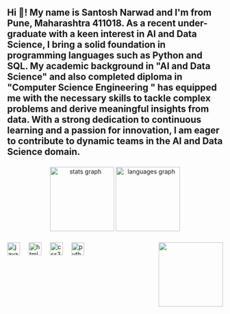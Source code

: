<h2 align="left">Hi 👋! My name is Santosh Narwad and I'm from Pune, Maharashtra 411018. As a recent under-graduate with a keen interest in AI and Data Science, I bring a solid foundation in programming languages such as Python and SQL. My academic background in "AI and Data Science" and also completed diploma in "Computer Science Engineering " has equipped me with the necessary skills to tackle complex problems and derive meaningful insights from data. With a strong dedication to continuous learning and a passion for innovation, I am eager to contribute to dynamic teams in the AI and Data Science domain.  </h2>

###

<div align="center">
  <img src="https://github-readme-stats.vercel.app/api?username=santoshn86&hide_title=false&hide_rank=false&show_icons=true&include_all_commits=true&count_private=true&disable_animations=false&theme=dracula&locale=en&hide_border=false" height="150" alt="stats graph"  />
  <img src="https://github-readme-stats.vercel.app/api/top-langs?username=santoshn86&locale=en&hide_title=false&layout=compact&card_width=320&langs_count=5&theme=dracula&hide_border=false" height="150" alt="languages graph"  />
</div>

###

<img align="right" height="150" src="[https://i.imgflip.com/65efzo.gif](https://avatars.githubusercontent.com/u/126747884?v=4)"  />

###

<div align="left">
  <img src="https://cdn.jsdelivr.net/gh/devicons/devicon/icons/javascript/javascript-original.svg" height="30" alt="javascript logo"  />
  <img width="12" />
  <img src="https://cdn.jsdelivr.net/gh/devicons/devicon/icons/html5/html5-original.svg" height="30" alt="html5 logo"  />
  <img width="12" />
  <img src="https://cdn.jsdelivr.net/gh/devicons/devicon/icons/css3/css3-original.svg" height="30" alt="css3 logo"  />
  <img width="12" />
  <img src="https://cdn.jsdelivr.net/gh/devicons/devicon/icons/python/python-original.svg" height="30" alt="python logo"  />
  <img width="12" />
 </div>

###
###
<br clear="both">

